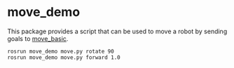 
# move_demo

This package provides a script that can be used to move a robot
by sending goals to [move_basic](http://wiki.ros.org/move_basic).

```
rosrun move_demo move.py rotate 90
rosrun move_demo move.py forward 1.0
```
